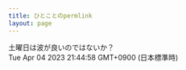 ```yaml
---
title: ひとことのpermlink
layout: page
---
```

<div class="box" dt="1680612298662">
  土曜日は波が良いのではないか？
  <div class="content is-small">Tue Apr 04 2023 21:44:58 GMT+0900 (日本標準時)</div>
</div>